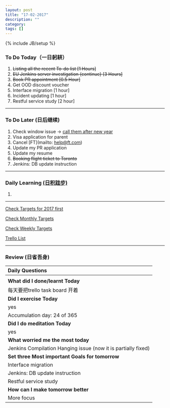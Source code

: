 ```yaml
---
layout: post
title: "17-02-2017"
description: ""
category: 
tags: []
---
```

{% include JB/setup %}

### To Do Today（一日躬耕）

1. <s>Listing all the recent To-do list [1 Hours] </s>
2. <s>EU Jenkins server investigation {continue} [3 Hours] </s>
3. <s>Book PR appointment [0.5 Hour] </s>
4. Get OOD discount voucher 
5. Interface migration [1 hour]
6. Incident updating [1 hour]
7. Restful service study [2 hour]

---

### To Do Later (日后继续) 

1. Check window issue -> [call them after new year](http://neil526.tripod.com/) 
2. Visa application for parent
3. Cancel [FT](mailto: help@ft.com)
4. Update my PR application 
5. Update my resume 
6. <s>Booking flight ticket to Toronto</s> 
7. Jenkins: DB update instruction 

---

### Daily Learning [(日积跬步)](https://yitianxu.github.io/2017/01/05/learning-summary)
1. 

---

[Check Targets for 2017 first](https://yitianxu.github.io/2016/12/30/resolution-for-2017)

[Check Monthly Targets](https://yitianxu.github.io/pages/monthly%20targets/Monthly)

[Check Weekly Targets](https://yitianxu.github.io/pages/weekly%20targets/Weekly%20Targets) 

[Trello List](https://yitianxu.github.io/2016/12/30/resolution-for-2017)

---

### Review (日省吾身)

| Daily Questions                   |                                           
|:----------------------------------|
|                                   |
| **What did I done/learnt Today**| 
|  每天要把trello task board 开着  |
| **Did I exercise Today**|          
| yes    |
| Accumulation day: 24 of 365   |
| **Did I do meditation Today**|          
|  yes   |
|**What worried me the most today**|
|  Jenkins Compilation Hanging issue (now it is partially fixed)       |
|**Set three Most important Goals for tomorrow**|
|Interface migration   |
|Jenkins: DB update instruction |
|Restful service study|
|**How can I make tomorrow better**|
| More focus    |